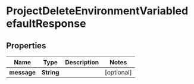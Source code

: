 

# ProjectDeleteEnvironmentVariabledefaultResponse


## Properties

| Name | Type | Description | Notes |
|------------ | ------------- | ------------- | -------------|
|**message** | **String** |  |  [optional] |



